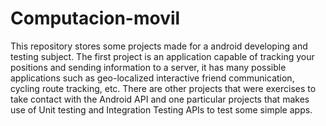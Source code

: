 Computacion-movil
=================

This repository stores some projects made for a android developing and testing subject. The first project is an application capable of tracking your positions and sending information to a server, it has many possible applications such as geo-localized interactive friend communication, cycling route tracking, etc. There are other projects that were exercises to take contact with the Android API and one particular projects that makes use of Unit testing and Integration Testing APIs to test some simple apps.
